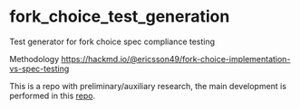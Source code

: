 # fork_choice_test_generation
Test generator for fork choice spec compliance testing

Methodology https://hackmd.io/@ericsson49/fork-choice-implementation-vs-spec-testing

This is a repo with preliminary/auxiliary research, the main development is performed in this [repo](https://github.com/mkalinin/eth2.0-specs/tree/fc-compliance/tests/generators/fork_choice_generated).
